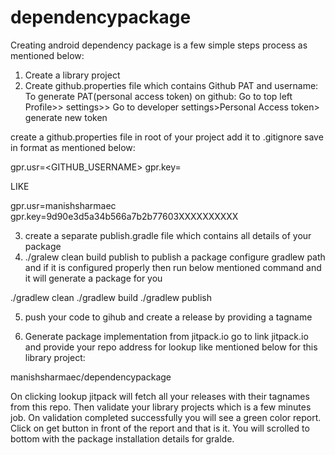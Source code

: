 # dependencypackage
Creating android dependency package is a few simple steps process as mentioned below:

1. Create a library project
2. Create github.properties file which contains Github PAT and username:
To generate PAT(personal access token) on github: 
Go to top left Profile>> settings>> Go to developer settings>Personal Access token> generate new token

create a github.properties file in root of your project add it to .gitignore save in format as mentioned below:

gpr.usr=<GITHUB_USERNAME>
gpr.key=<PAT>

LIKE

gpr.usr=manishsharmaec
gpr.key=9d90e3d5a34b566a7b2b77603XXXXXXXXXX


3. create a separate publish.gradle file which contains all details of your package
4. ./gralew clean build publish to publish a package
configure gradlew path and if it is configured properly then run below mentioned command and it will generate a package for you

./gradlew clean
./gradlew build
./gradlew publish

5. push your code to gihub and create a release by providing a tagname 


6. Generate package implementation from jitpack.io
go to link jitpack.io and provide your repo address for lookup like mentioned below for this library project:

manishsharmaec/dependencypackage

On clicking lookup jitpack will fetch all your releases with their tagnames from this repo. Then validate your library projects which is a few minutes job.
On validation completed successfully you will see a green color report. Click on get button in front of the report and that is it. You will scrolled to bottom with the package installation details for gralde. 


